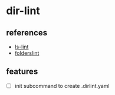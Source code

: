 # dir-lint

## references

- [ls-lint](https://ls-lint.org/)
- [folderslint](https://github.com/denisraslov/folderslint)


## features

- [ ] init subcommand to create .dirlint.yaml